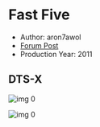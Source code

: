 # Fast Five

* Author: aron7awol
* [Forum Post](https://www.avsforum.com/threads/bass-eq-for-filtered-movies.2995212/post-58169488)
* Production Year: 2011

## DTS-X

![img 0](http://imgur.com/1zaJBZr.jpg)

![img 0](http://imgur.com/qYznOTZ.jpg)

